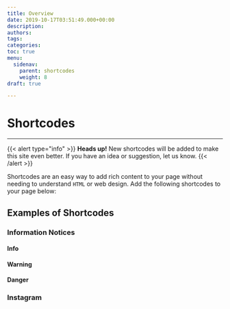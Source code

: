 ```yaml
---
title: Overview
date: 2019-10-17T03:51:49.000+00:00
description: 
authors: 
tags: 
categories: 
toc: true
menu:
  sidenav:
    parent: shortcodes
    weight: 8
draft: true

---
```

# Shortcodes

<hr/>

{{< alert type="info" >}}
    <strong>Heads up!</strong> New shortcodes will be added to make this site even better. If you have an idea or suggestion, let us know.
{{< /alert >}}

Shortcodes are an easy way to add rich content to your page without needing to understand `HTML` or web design. Add the following shortcodes to your page below:


## Examples of Shortcodes

### Information Notices
#### Info
#### Warning
#### Danger

### Instagram